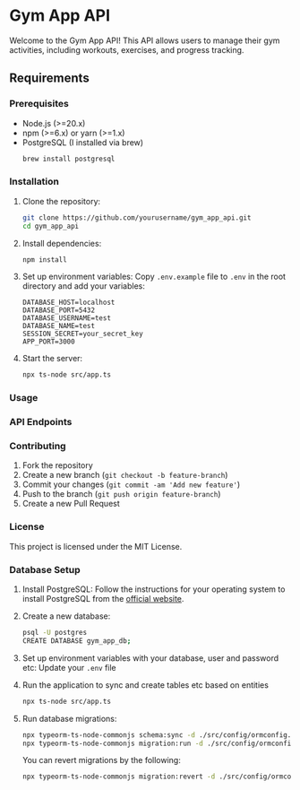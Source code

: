 # Gym App API

Welcome to the Gym App API! This API allows users to manage their gym activities, including workouts, exercises, and progress tracking.

## Requirements

### Prerequisites

- Node.js (>=20.x)
- npm (>=6.x) or yarn (>=1.x)
- PostgreSQL (I installed via brew)
    ```sh
    brew install postgresql
    ```

### Installation

1. Clone the repository:
    ```sh
    git clone https://github.com/yourusername/gym_app_api.git
    cd gym_app_api
    ```

2. Install dependencies:
    ```sh
    npm install
    ```

3. Set up environment variables:
    Copy `.env.example` file to `.env` in the root directory and add your variables:
    ```env
    DATABASE_HOST=localhost
    DATABASE_PORT=5432
    DATABASE_USERNAME=test
    DATABASE_NAME=test
    SESSION_SECRET=your_secret_key
    APP_PORT=3000
    ```

4. Start the server:
    ```sh
    npx ts-node src/app.ts
    ```

### Usage

### API Endpoints


### Contributing

1. Fork the repository
2. Create a new branch (`git checkout -b feature-branch`)
3. Commit your changes (`git commit -am 'Add new feature'`)
4. Push to the branch (`git push origin feature-branch`)
5. Create a new Pull Request

### License

This project is licensed under the MIT License.

### Database Setup

1. Install PostgreSQL:
    Follow the instructions for your operating system to install PostgreSQL from the [official website](https://www.postgresql.org/download/).

2. Create a new database:
    ```sh
    psql -U postgres
    CREATE DATABASE gym_app_db;
    ```

3. Set up environment variables with your database, user and password etc:
    Update your `.env` file

4. Run the application to sync and create tables etc based on entities
    ```sh
    npx ts-node src/app.ts
    ```

5. Run database migrations:
    ```sh
    npx typeorm-ts-node-commonjs schema:sync -d ./src/config/ormconfig.ts
    npx typeorm-ts-node-commonjs migration:run -d ./src/config/ormconfig.ts
    ```

    You can revert migrations by the following:
    ```sh
    npx typeorm-ts-node-commonjs migration:revert -d ./src/config/ormconfig.ts
    ```